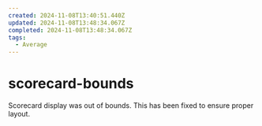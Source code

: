 ```yaml
---
created: 2024-11-08T13:40:51.440Z
updated: 2024-11-08T13:48:34.067Z
completed: 2024-11-08T13:48:34.067Z
tags:
  - Average
---
```


# scorecard-bounds

Scorecard display was out of bounds. This has been fixed to ensure proper layout.

